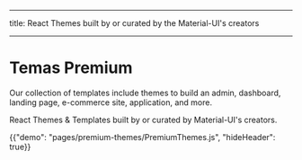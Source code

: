 * * *

title: React Themes built by or curated by the Material-UI's creators

* * *

# Temas Premium

<p class="description">Our collection of templates include themes to build an admin, dashboard, landing page, e-commerce site, application, and more.</p>

React Themes & Templates built by or curated by Material-UI's creators.

{{"demo": "pages/premium-themes/PremiumThemes.js", "hideHeader": true}}